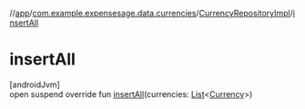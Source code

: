 //[app](../../../index.md)/[com.example.expensesage.data.currencies](../index.md)/[CurrencyRepositoryImpl](index.md)/[insertAll](insert-all.md)

# insertAll

[androidJvm]\
open suspend override fun [insertAll](insert-all.md)(currencies: [List](https://kotlinlang.org/api/latest/jvm/stdlib/kotlin.collections/-list/index.html)&lt;[Currency](../-currency/index.md)&gt;)
